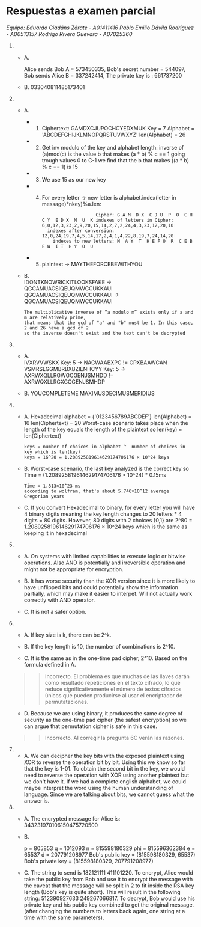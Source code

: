 # Respuestas a examen parcial
*Equipo: Eduardo Giadáns Zárate - A01411416
         Pablo Emilio Dávila Rodríguez - A00513157
         Rodrigo Rivera Guevara - A07025360*

1.
    - A.  
        
        Alice sends Bob A = 573450335,
        Bob's secret number = 544097,
        Bob sends Alice B = 337242414,
        The private key is : 
        661737200

    - B.  033040811485173401

2.  
    - A.  
        - 1. Ciphertext: GAMDXCJUPOCHCYEDXMUK Key = 7 Alphabet = 'ABCDEFGHIJKLMNOPQRSTUVWXYZ' 
            len(Alphabet) = 26

        - 2. Get inv modulo of the key and alphabet length:
             inverse of (a)mod(c) is the value b that makes (a * b) % c == 1
             going trough values 0 to C-1 we find that the b that makes ((a * b) % c == 1) is 15
        - 3. We use 15 as our new key
        - 4. For every letter -> new letter is alphabet.index(letter in message)*nkey)%a.len:
        
                                     Cipher: G A M  D X  C J U  P  O  C H C Y  E D X  M  U  K indexes of letters in Cipher: 6,0,12,3,23,2,9,20,15,14,2,7,2,24,4,3,23,12,20,10
                   indexes after conversion: 12,0,24,19,7,4,5,14,17,2,4,1,4,22,8,19,7,24,14,20
                     indexes to new letters: M  A Y  T  H E F O  R  C E B E W  I T  H Y  O  U
                    
        - 5. plaintext -> MAYTHEFORCEBEWITHYOU

    
    - B.  
          IDONTKNOWRICKITLOOKSFAKE -> QGCAMUACSIQEUQMWCCUKKAUI
          QGCAMUACSIQEUQMWCCUKKAUI -> QGCAMUACSIQEUQMWCCUKKAUI

          The multiplicative inverse of “a modulo m” exists only if a and m are relatively prime,
          that means that the gcd of "a" and "b" must be 1. In this case, 2 and 26 have a gcd of 2
          so the inverse doesn't exist and the text can't be decrypted

3.  
    - A.  
        IVXRVVWSKX Key: 5 -> NACWAABXPC != CPXBAAWCAN 
        VSMRSLGGMBRBXBZIENHCYY Key: 5 -> AXRWXQLLRGWGCGENJSMHDD != AXRWQXLLRGXGCGENJSMHDP

    - B.  YOUCOMPLETEME
          MAXIMUSDECIMUSMERIDIUS

4.
    - A.  Hexadecimal alphabet = {'0123456789ABCDEF'} len(Alphabet) = 16 len(Ciphertext) = 20
          Worst-case scenario takes place when the length of the key equals the length of the plaintext
          so len(key) = len(Ciphertext)
          
          keys = number of choices in alphabet ^  number of choices in key which is len(key)
          keys = 16^20 = 1.208925819614629174706176 × 10^24 keys

    - B.  Worst-case scenario, the last key analyzed is the correct key
          so Time = (1.208925819614629174706176 × 10^24) * 0.15ms

          Time = 1.813×10^23 ms
          according to wolfram, that's about 5.746×10^12 average Gregorian years

    - C.  If you convert Hexadecimal to binary, for every letter you will have 4 binary digits
          meaning the key length changes to 20 letters * 4 digits = 80 digits.
          However, 80 digits with 2 choices {0,1} are 2^80 = 1.208925819614629174706176 × 10^24 keys
          which is the same as keeping it in hexadecimal


5.  
    - A.  On systems with limited capabilities to execute logic or bitwise operations. Also AND is       potentially and irreversible operation and might not be appropriate for encryption.


    - B.  It has worse security than the XOR version since it is more likely to have unflipped bits and could potentially show the information partially, which may make it easier to interpet. Will not actually work correctly with AND operator.

    - C.  It is not a safer option.

6.  
    - A.  If key size is k, there can be 2^k.

    - B.  If the key length is 10, the number of combinations is 2^10.

    - C.  It is the same as in the one-time pad cipher, 2^10. Based on the formula defined in A.

    >> Incorrecto. El problema es que muchas de las llaves darán como resultado repeticiones en el texto cifrado, lo que reduce significativamente el número de textos cifrados únicos que pueden producirse al usar el encriptador de permutataciones.

    - D.  Because we are using binary, it produces the same degree of security as the one-time pad cipher (the safest encryption) so we can argue that permutation cipher is safe in this case.

    >> Incorrecto. Al corregir la pregunta 6C verán las razones.

7.  
    - A.  We can decipher the key bits with the exposed plaintext using XOR to reverse the operation bit by bit. Using this we know so far that the key is 
        1-01. To obtain the second bit in the key, we would need to reverse the operation with XOR using another plaintext but we don't have it. If we had a
        complete english alphabet, we could maybe interpret the word using the human understanding of language. Since we are talking about bits, we cannot guess
        what the answer is. 

8.  
    - A.  The encrypted message for Alice is: 343231970106150475720500

    - B.  
        
        p = 805853
        q = 1012093
        n = 815598180329
        phi = 815596362384
        e = 65537
        d = 207791208977
        Bob's public key = (815598180329, 65537)
        Bob's private key = (815598180329, 207791208977)
        

    - C.  The string to send is 182121111 411101220. To encrypt, Alice would take the public key from Bob and use it to encrypt the message with the caveat that the message will
        be split in 2 to fit inside the RSA key length (Bob's key is quite short).
        This will result in the following string: 512390927633 249267066817. To decrypt, Bob would use his private key and his public key combined to get the original message.
        (after changing the numbers to letters back again, one string at a time with the same parameters).